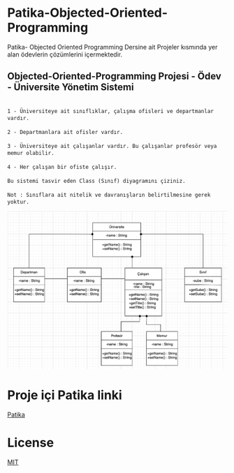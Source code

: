 # Patika-Objected-Oriented-Programming
Patika- Objected Oriented Programming Dersine ait Projeler kısmında yer alan ödevlerin çözümlerini içermektedir.

## Objected-Oriented-Programming Projesi - Ödev - Üniversite Yönetim Sistemi

```

1 - Üniversiteye ait sınıflıklar, çalışma ofisleri ve departmanlar vardır.

2 - Departmanlara ait ofisler vardır.

3 - Üniversiteye ait çalışanlar vardır. Bu çalışanlar profesör veya memur olabilir.

4 - Her çalışan bir ofiste çalışır.

Bu sistemi tasvir eden Class (Sınıf) diyagramını çiziniz.

Not : Sınıflara ait nitelik ve davranışların belirtilmesine gerek yoktur.

```


![figure](https://raw.githubusercontent.com/nimetapaydin/Patika-Objected-Oriented-Programming/main/figure/odev-universiteyonetimSistemi.png)
        

# Proje içi Patika linki

[Patika](https://www.patika.dev/tr)

# License

[MIT](https://choosealicense.com/licenses/mit/)